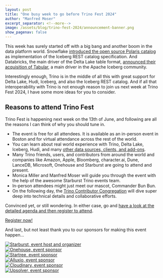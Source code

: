 ```yaml
---
layout: post
title: "One busy week to go before Trino Fest 2024"
author: "Manfred Moser"
excerpt_separator: <!--more-->
image: /assets/blog/trino-fest-2024/announcement-banner.png
show_pagenav: false
---
```


This week has surely started off with a big bang and another boom in the data
platform world. Snowflake [introduced the open source Polaris
catalog](https://www.snowflake.com/blog/introducing-polaris-catalog/) as
implementation of the Iceberg REST catalog specification. And Databricks, the
main driver of the Delta Lake table format, [announced their acquisition of
Tabular](https://www.databricks.com/blog/databricks-tabular), a main driver in
the Apache Iceberg community.

Interestingly enough, Trino is in the middle of all this with great support for
Delta Lake, Hudi, Iceberg, and also the Iceberg REST catalog. And if all that
interoperability with Trino is not enough reason to join us next week at Trino
Fest 2024, I have some more ideas for you to consider.

<!--more-->

## Reasons to attend Trino Fest

Trino Fest is happening next week on the 13th of June, and following are all the
reasons I can think of why you should tune in.

* The event is free for all attendees. It is available as an in-person event in
  Boston and for virtual attendance across the rest of the world.
* You can learn about real world experience with Trino, Delta Lake, Iceberg,
  Hudi, and many [other data sources, clients, and add-ons]({{site.url}}/ecosystem/index.html).
* Many Trino friends, users, and contributors from around the world and
  companies like Amazon, Apple, Bloomberg, character.ai, Dune, LanceDB,
  Microsoft, Onehouse and Starburst are going to attend and present.
* Monica Miller and Manfred Moser will guide you through the event with the help
  of the awesome Starburst Trino events team.
* In-person attendees might just meet our mascot, Commander Bun Bun.
* On the following day, the [Trino Contributor
  Congregation](https://github.com/trinodb/trino/wiki/Contributor-meetings#trino-contributor-congregation-14-june-2024)
  will dive super deep into technical details and collaborative efforts.

Convinced yet, or still wondering. In either case, go and [have a look at the
detailed agenda and then register to attend](http://www.starburst.io/info/trino-fest-2024?utm_medium=trino&utm_source=website&utm_campaign=Global-FY25-Q2-EV-Trino-Fest-2024&utm_content=Blog-3).

<div class="card-deck spacer-30">
    <a class="btn btn-orange" href="http://www.starburst.io/info/trino-fest-2024?utm_medium=trino&utm_source=website&utm_campaign=Global-FY25-Q2-EV-Trino-Fest-2024&utm_content=Blog-3">
        Register now!
    </a>
</div>
<div class="spacer-30"></div>

And last, but not least thank you to our sponsors for making this event happen...

<div class="container">
  <div class="row">
    <div class="col-sm">
      <a href="https://www.starburst.io/" target="_blank">
        <img src="{{site.url}}/assets/images/logos/starburst-small.png" title="Starburst, event host and organizer">
      </a>
    </div>
    <div class="col-sm">
      <a href="https://www.onehouse.ai/" target="_blank">
        <img src="{{site.url}}/assets/images/logos/onehouse-small.png" title="Onehouse, event sponsor">
      </a>
    </div>
    <div class="col-sm">
      <a href="https://www.startree.ai/" target="_blank">
        <img src="{{site.url}}/assets/images/logos/startree-small.png" title="Startree, event sponsor">
      </a>
    </div>
  </div>
  <div class="row">
    <div class="col-sm">
      <a href="https://www.alluxio.io/" target="_blank">
        <img src="{{site.url}}/assets/images/logos/alluxio-small.png" title="Alluxio, event sponsor">
      </a>
    </div>
    <div class="col-sm">
      <a href="https://cloudinary.com/" target="_blank">
        <img src="{{site.url}}/assets/images/logos/cloudinary-small.png" title="Cloudinary, event sponsor">
      </a>
    </div>
    <div class="col-sm">
      <a href="https://www.upsolver.com/" target="_blank">
        <img src="{{site.url}}/assets/images/logos/upsolver-small.png" title="Upsolver, event sponsor">
      </a>
    </div>
  </div>
</div>
